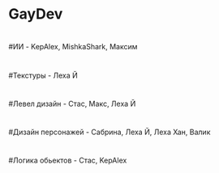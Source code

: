 # GayDev
# 
#ИИ - KepAlex, MishkaShark, Максим
#
#Текстуры - Леха Й
#
#Левел дизайн - Стас, Макс, Леха Й
#
#Дизайн персонажей - Сабрина, Леха Й, Леха Хан, Валик
#
#Логика обьектов - Стас, KepAlex
